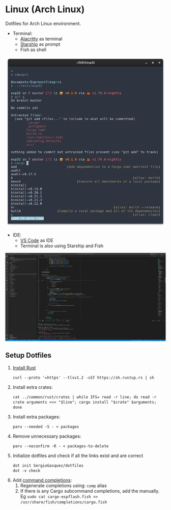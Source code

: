 # Linux (Arch Linux)
Dotfiles for Arch Linux environment.

- Terminal:
  - [Alacritty](https://alacritty.org/) as terminal
  - [Starship](https://starship.rs/) as prompt
  - Fish as shell

![Terminal](assets/terminal.png)

- IDE:
  - [VS Code](https://code.visualstudio.com/) as IDE
  - Terminal is also using Starship and Fish

![VS Code](assets/vscode.png)

## Setup Dotfiles

1. [Install Rust](https://www.rust-lang.org/tools/install)
    ```
    curl --proto '=https' --tlsv1.2 -sSf https://sh.rustup.rs | sh
    ```
2. Install extra crates:
    ```
    cat ../common/rust/crates | while IFS= read -r line; do read -r crate arguments <<< "$line"; cargo install "$crate" $arguments; done
    ```
3. Install extra packages:
    ```
    paru --needed -S - < packages
    ```
4. Remove unnecessary packages:
    ```
    paru --noconfirm -R - < packages-to-delete
    ```
5. Initialize dotfiles and check if all the links exist and are correct
    ```
    dot init SergioGasquez/dotfiles
    dot -v check
    ```
6. Add [command completions](https://github.com/esp-rs/espflash/pull/388):
   1. Regenerate completions using: `comp` alias
   2. If there is any Cargo subcommand completions, add the manually. Eg `sudo cat cargo-espflash.fish >> /usr/share/fish/completions/cargo.fish`

